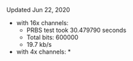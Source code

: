 Updated Jun 22, 2020
* with 16x channels:
  * PRBS test took 30.479790 seconds
  * Total bits: 600000
  * 19.7 kb/s
* with 4x channels:
  * 

